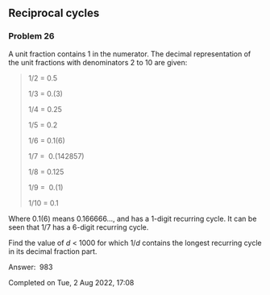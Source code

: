 ## Reciprocal cycles

### Problem 26

A unit fraction contains 1 in the numerator. The decimal representation of the unit fractions with denominators 2 to 10 are given:

> 1/2 = 0.5
>
> 1/3 = 0.(3)
>
> 1/4 = 0.25
> 
> 1/5 = 0.2
> 
> 1/6 = 0.1(6)
> 
> 1/7 =  0.(142857)
> 
> 1/8 = 0.125
> 
> 1/9 =  0.(1)
> 
> 1/10 = 0.1

Where 0.1(6) means 0.166666..., and has a 1-digit recurring cycle. It can be seen that 1/7 has a 6-digit recurring cycle.

Find the value of _d_ < 1000 for which 1/_d_ contains the longest recurring cycle in its decimal fraction part.

  

Answer:  983

Completed on Tue, 2 Aug 2022, 17:08